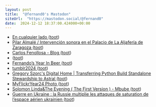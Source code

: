 ```yaml
---
layout: post
title:  "@fernand0's Mastodon"
siteUrl:  "https://mastodon.social/@fernand0"
date:  2024-12-12 18:37:00.424000+00:00
---
```

*  [En cualquier lado ](https://avecesunafoto.wordpress.com/2024/12/12/en-cualquier-lado) ([toot](https://mastodon.social/@fernand0/113641299667918788))
*  [Pilar Almalé / Intervención sonora en el Palacio de La Aljafería de Zaragoza ](https://www.youtube.com/watch?v=wGP_ZAYK3Bs&amp%3Bfeature=youtu.b) ([toot](https://mastodon.social/@fernand0/113641175937726936))
*  [Carlos Fenollosa - Blog ](https://cfenollosa.com/blog/twitter-is-the-worst-global-social-network--except-for-all-the-others.htm) ([toot](https://mastodon.social/@fernand0/113641102120292112))
*  [ ](https://masto.es/@DanielSanz) ([toot](https://mastodon.social/@fernand0/113641010396116833))
*  [Fernando’s Year In Beer ](https://yearinbeer.untappd.com/share/ZTBlMGQ1NjFhZDA1MGM0Yy02UUxLMDNxUDlrdDJtZ0srWEdzWmpRPT) ([toot](https://mastodon.social/@fernand0/113640803893028229))
*  [tumblr2024 ](https://fandom.tumblr.com/tagged/tumblr202) ([toot](https://mastodon.social/@fernand0/113640594674691634))
*  [Gregory Szorc's Digital Home
  \| Transferring Python Build Standalone Stewardship to Astral ](https://gregoryszorc.com/blog/2024/12/03/transferring-python-build-standalone-stewardship-to-astral) ([toot](https://mastodon.social/@fernand0/113639943244451133))
*  [MyFlickrYear24 Photo ](https://www.flickr.com/photos/fernand0/54184907620) ([toot](https://mastodon.social/@fernand0/113639625792806420))
*  [Solomon Linda&The Evening ( The First Version ) - Mbube ](https://www.youtube.com/watch?v=mrrQT4WkbNE&amp%3Bfeature=youtu.b) ([toot](https://mastodon.social/@fernand0/113639386100506553))
*  [Guerre en Ukraine : la Russie multiplie les attaques de saturation de l’espace aérien ukrainien ](https://www.lemonde.fr/international/article/2024/11/26/moscou-multiplie-les-attaques-de-saturation-de-l-espace-aerien-ukrainien_6416201_3210.htm) ([toot](https://mastodon.social/@fernand0/113639169088580538))
